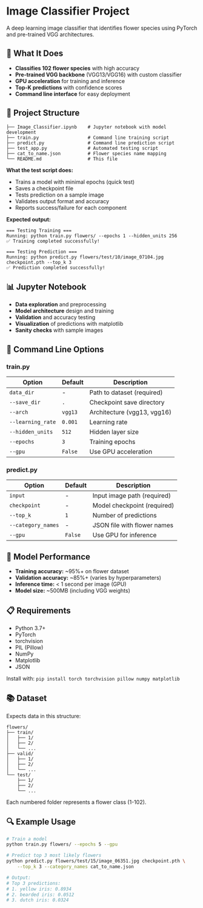 # Image Classifier Project

A deep learning image classifier that identifies flower species using PyTorch and pre-trained VGG architectures.

## 🌸 What It Does

- **Classifies 102 flower species** with high accuracy
- **Pre-trained VGG backbone** (VGG13/VGG16) with custom classifier
- **GPU acceleration** for training and inference
- **Top-K predictions** with confidence scores
- **Command line interface** for easy deployment

## 📁 Project Structure

```
├── Image_Classifier.ipynb    # Jupyter notebook with model development
├── train.py                  # Command line training script
├── predict.py                # Command line prediction script
├── test_app.py               # Automated testing script
├── cat_to_name.json          # Flower species name mapping
└── README.md                 # This file
```

**What the test script does:**
- Trains a model with minimal epochs (quick test)
- Saves a checkpoint file
- Tests prediction on a sample image
- Validates output format and accuracy
- Reports success/failure for each component

**Expected output:**
```
=== Testing Training ===
Running: python train.py flowers/ --epochs 1 --hidden_units 256
✅ Training completed successfully!

=== Testing Prediction ===
Running: python predict.py flowers/test/10/image_07104.jpg checkpoint.pth --top_k 3
✅ Prediction completed successfully!
```

## 📊 Jupyter Notebook

- **Data exploration** and preprocessing
- **Model architecture** design and training
- **Validation** and accuracy testing  
- **Visualization** of predictions with matplotlib
- **Sanity checks** with sample images

## 🔧 Command Line Options

### train.py
| Option | Default | Description |
|--------|---------|-------------|
| `data_dir` | - | Path to dataset (required) |
| `--save_dir` | `.` | Checkpoint save directory |
| `--arch` | `vgg13` | Architecture (vgg13, vgg16) |
| `--learning_rate` | `0.001` | Learning rate |
| `--hidden_units` | `512` | Hidden layer size |
| `--epochs` | `3` | Training epochs |
| `--gpu` | `False` | Use GPU acceleration |

### predict.py
| Option | Default | Description |
|--------|---------|-------------|
| `input` | - | Input image path (required) |
| `checkpoint` | - | Model checkpoint (required) |
| `--top_k` | `1` | Number of predictions |
| `--category_names` | - | JSON file with flower names |
| `--gpu` | `False` | Use GPU for inference |

## 🎯 Model Performance

- **Training accuracy:** ~95%+ on flower dataset
- **Validation accuracy:** ~85%+ (varies by hyperparameters)
- **Inference time:** < 1 second per image (GPU)
- **Model size:** ~500MB (including VGG weights)

## 📋 Requirements

- Python 3.7+
- PyTorch
- torchvision  
- PIL (Pillow)
- NumPy
- Matplotlib
- JSON

Install with: `pip install torch torchvision pillow numpy matplotlib`

## 📚 Dataset

Expects data in this structure:
```
flowers/
├── train/
│   ├── 1/
│   ├── 2/
│   └── ...
├── valid/
│   ├── 1/
│   ├── 2/
│   └── ...
└── test/
    ├── 1/
    ├── 2/
    └── ...
```

Each numbered folder represents a flower class (1-102).

## 🔍 Example Usage

```bash
# Train a model
python train.py flowers/ --epochs 5 --gpu

# Predict top 3 most likely flowers
python predict.py flowers/test/15/image_06351.jpg checkpoint.pth \
    --top_k 3 --category_names cat_to_name.json

# Output:
# Top 3 predictions:
# 1. yellow iris: 0.8934
# 2. bearded iris: 0.0512  
# 3. dutch iris: 0.0324
```

